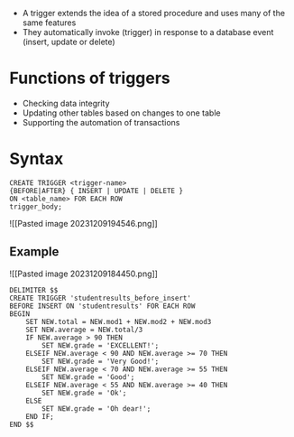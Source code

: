- A trigger extends the idea of a stored procedure and uses many of the same features
- They automatically invoke (trigger) in response to a database event (insert, update or delete)

# Functions of triggers
- Checking data integrity
- Updating other tables based on changes to one table
- Supporting the automation of transactions

# Syntax
```
CREATE TRIGGER <trigger-name>
{BEFORE|AFTER} { INSERT | UPDATE | DELETE }
ON <table_name> FOR EACH ROW
trigger_body;
```

![[Pasted image 20231209194546.png]]

## Example
![[Pasted image 20231209184450.png]]

```
DELIMITER $$
CREATE TRIGGER 'studentresults_before_insert'
BEFORE INSERT ON 'studentresults' FOR EACH ROW
BEGIN
	SET NEW.total = NEW.mod1 + NEW.mod2 + NEW.mod3
	SET NEW.average = NEW.total/3
	IF NEW.average > 90 THEN
		SET NEW.grade = 'EXCELLENT!';
	ELSEIF NEW.average < 90 AND NEW.average >= 70 THEN
		SET NEW.grade = 'Very Good!';
	ELSEIF NEW.average < 70 AND NEW.average >= 55 THEN
		SET NEW.grade = 'Good';
	ELSEIF NEW.average < 55 AND NEW.average >= 40 THEN
		SET NEW.grade = 'Ok';
	ELSE
		SET NEW.grade = 'Oh dear!';
	END IF;
END $$
```